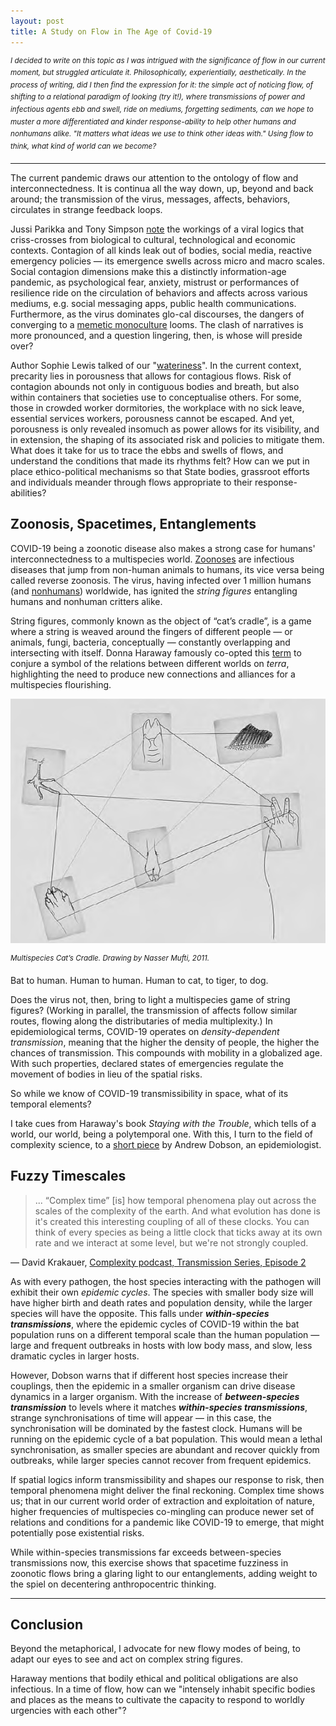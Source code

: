```yaml
---
layout: post
title: A Study on Flow in The Age of Covid-19 
---
```


<sup>*I decided to write on this topic as I was intrigued with the significance of flow in our current moment, but struggled articulate it. Philosophically, experientially, aesthetically. In the process of writing, did I then find the expression for it: the simple act of noticing flow, of shifting to a relational paradigm of looking (try it!), where transmissions of power and infectious agents ebb and swell, ride on mediums, forgetting sediments, can we hope to muster a more differentiated and kinder response-ability to help other humans and nonhumans alike. "It matters what ideas we use to think other ideas with." Using flow to think, what kind of world can we become?* </sup>

---

The current pandemic draws our attention to the ontology of flow and interconnectedness. It is continua all the way down, up, beyond and back around; the transmission of the virus, messages, affects, behaviors, circulates in strange feedback loops. 

Jussi Parikka and Tony Simpson [note](https://www.boundary2.org/2020/04/tony-d-sampson-and-jussi-parikka-the-new-logics-of-viral-media/) the workings of a viral logics that criss-crosses from biological to cultural, technological and economic contexts. Contagion of all kinds leak out of bodies, social media, reactive emergency policies — its emergence swells across micro and macro scales. Social contagion dimensions make this a distinctly information-age pandemic, as psychological fear, anxiety, mistrust or performances of resilience ride on the circulation of behaviors and affects across various mediums, e.g. social messaging apps, public health communications. Furthermore, as the virus dominates glo-cal discourses, the dangers of converging to a [memetic monoculture](https://complexity.simplecast.com/episodes/27/transcript) looms. The clash of narratives is more pronounced, and a question lingering, then, is whose will preside over?

Author Sophie Lewis talked of our "[wateriness](https://thenewinquiry.com/amniotechnics/)". In the current context, precarity lies in porousness that allows for contagious flows. Risk of contagion abounds not only in contiguous bodies and breath, but also within containers that societies use to conceptualise others. For some, those in crowded worker dormitories, the workplace with no sick leave, essential services workers, porousness cannot be escaped. And yet, porousness is only revealed insomuch as power allows for its visibility, and in extension, the shaping of its associated risk and policies to mitigate them. What does it take for us to trace the ebbs and swells of flows, and understand the conditions that made its rhythms felt? How can we put in place ethico-political mechanisms so that State bodies, grassroot efforts and individuals meander through flows appropriate to their response-abilities?

## Zoonosis, Spacetimes, Entanglements

COVID-19 being a zoonotic disease also makes a strong case for humans' interconnectedness to a multispecies world. [Zoonoses](https://en.wikipedia.org/wiki/Zoonosis) are infectious diseases that jump from non-human animals to humans, its vice versa being called reverse zoonosis. The virus, having infected over 1 million humans (and [nonhumans](https://www.cdc.gov/coronavirus/2019-ncov/daily-life-coping/animals.html)) worldwide, has ignited the *string figures* entangling humans and nonhuman critters alike. 

String figures, commonly known as the object of “cat’s cradle”, is a game where a string is weaved around the fingers of different people — or animals, fungi, bacteria, conceptually — constantly overlapping and intersecting with itself. Donna Haraway famously co-opted this [term](https://www.dukeupress.edu/staying-with-the-trouble) to conjure a symbol of the relations between different worlds on *terra*, highlighting the need to produce new connections and alliances for a multispecies flourishing. 

![cats-cradle](\assets\img\cats-cradle.png)

<sup>*Multispecies Cat’s Cradle. Drawing by Nasser Mufti, 2011.*</sup> 

Bat to human. Human to human. Human to cat, to tiger, to dog. 

Does the virus not, then, bring to light a multispecies game of string figures?  (Working in parallel, the transmission of affects follow similar routes, flowing along the distributaries of media multiplexity.) In epidemiological terms, COVID-19 operates on *density-dependent transmission*, meaning that the higher the density of people, the higher the chances of transmission. This compounds with mobility in a globalized age. With such properties, declared states of emergencies regulate the movement of bodies in lieu of the spatial risks. 

So while we know of COVID-19 transmissibility in space, what of its temporal elements? 

I take cues from Haraway's book *Staying with the Trouble*, which tells of a world, our world, being a polytemporal one. With this, I turn to the field of complexity science, to a [short piece](https://sfi-edu.s3.amazonaws.com/sfi-edu/production/uploads/ckeditor/2020/04/06/t-005-dobson-full-text.pdf) by Andrew Dobson, an epidemiologist. 

## Fuzzy Timescales 

>  ... “Complex time” [is] how temporal phenomena play out across the scales of the complexity of the earth. And what evolution has done is it's created this interesting coupling of all of these clocks. You can think of every species as being a little clock that ticks away at its own rate and we interact at some level, but we're not strongly coupled. 

— David Krakauer, [Complexity podcast, Transmission Series, Episode 2](https://complexity.simplecast.com/episodes/27/transcript)

As with every pathogen, the host species interacting with the pathogen will exhibit their own *epidemic cycles*. The species with smaller body size will have higher birth and death rates and population density, while the larger species will have the opposite. This falls under ***within-species transmissions***, where the epidemic cycles of COVID-19 within the bat population runs on a different temporal scale than the human population — large and frequent outbreaks in hosts with low body mass, and slow, less dramatic cycles in larger hosts. 

However, Dobson warns that if different host species increase their couplings, then the epidemic in a smaller organism can drive disease dynamics in a larger organism. With the increase of ***between-species transmission*** to levels where it matches ***within-species transmissions***, strange synchronisations of time will appear — in this case, the synchronisation will be dominated by the fastest clock. Humans will be running on the epidemic cycle of a bat population. This would mean a lethal synchronisation, as smaller species are abundant and recover quickly from outbreaks, while larger species cannot recover from frequent epidemics. 

If spatial logics inform transmissibility and shapes our response to risk, then temporal phenomena might deliver the final reckoning. Complex time shows us; that in our current world order of extraction and exploitation of nature, higher frequencies of multispecies co-mingling can produce newer set of relations and conditions for a pandemic like COVID-19 to emerge, that might potentially pose existential risks. 

While within-species transmissions far exceeds between-species transmissions now, this exercise shows that spacetime fuzziness in zoonotic flows bring a glaring light to our entanglements, adding weight to the spiel on decentering anthropocentric thinking. 

---

## Conclusion 

Beyond the metaphorical, I advocate for new flowy modes of being, to adapt our eyes to see and act on complex string figures. 

Haraway mentions that bodily ethical and political obligations are also infectious. In a time of flow, how can we "intensely inhabit specific bodies and places as the means to cultivate the capacity to respond to worldly urgencies with each other"? 





